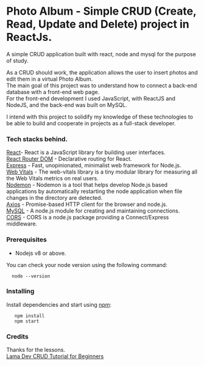 # Photo Album - Simple CRUD (Create, Read, Update and Delete) project in ReactJs.
A simple CRUD application built with react, node and mysql for the purpose of study. 

As a CRUD should work, the application allows the user to insert photos and edit them in a virtual Photo Album.  
The main goal of this project was to understand how to connect a back-end database with a front-end web page.  
For the front-end development I used JavaScript, with ReactJS and NodeJS, and the back-end was built on MySQL.

I intend with this project to solidify my knowledge of these technologies to be able to build and cooperate in projects as a full-stack developer.

###   Tech stacks behind.

[React](https://reactjs.org/)- React is a JavaScript library for building user interfaces.  
[React Router DOM](https://www.npmjs.com/package/react-router-dom) - Declarative routing for React.  
[Express](https://www.npmjs.com/package/express) - Fast, unopinionated, minimalist web framework for Node.js.  
[Web Vitals](https://www.npmjs.com/package/web-vitals) - The web-vitals library is a tiny modular library for measuring all the Web Vitals metrics on real users.  
[Nodemon](https://www.npmjs.com/package/nodemon) - Nodemon is a tool that helps develop Node.js based applications by automatically restarting the node application when file changes in the directory are detected.  
[Axios](https://www.npmjs.com/package/axios) - Promise-based HTTP client for the browser and node.js.  
[MySQL](https://www.npmjs.com/package/mysql) - A node.js module for creating and maintaining connections.  
[CORS](https://www.npmjs.com/package/cors) - CORS is a node.js package providing a Connect/Express middleware.  

### Prerequisites

 - Nodejs v8 or above.
  
  You can check your node version using the following command:  
  
      node --version
      
### Installing 

Install dependencies and start using [npm](https://www.npmjs.com/):  

       npm install  
       npm start
    
### Credits

Thanks for the lessons.  
[Lama Dev CRUD Tutorial for Beginners](https://www.youtube.com/watch?v=fPuLnzSjPLE&t=1988s)




